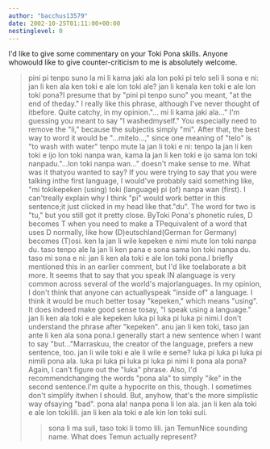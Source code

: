 ```yaml
---
author: "bacchus13579"
date: 2002-10-25T01:11:00+00:00
nestinglevel: 0
---
```

I'd like to give some commentary on your Toki Pona skills. Anyone whowould like to give counter-criticism to me is absolutely welcome.
> pini pi tenpo suno la mi li kama jaki ala lon poki pi telo seli li
> sona e ni: jan li ken ala ken toki e ale lon toki ale? jan li kenala
> ken toki e ale lon toki pona?I presume that by "pini pi tenpo suno" you meant, "at the end of theday." I really like this phrase, although I've never thought of itbefore. Quite catchy, in my opinion."... mi li kama jaki ala..." I'm guessing you meant to say "I washedmyself." You especially need to remove the "li," because the subjectis simply "mi". After that, the best way to word it would be "...mitelo...," since one meaning of "telo" is "to wash with water"
> tenpo mute la jan li toki e ni: tenpo la jan li ken toki e ijo lon
> toki nanpa wan, kama la jan li ken toki e ijo sama lon toki nanpadu."...lon toki nanpa wan..." doesn't make sense to me. What was it thatyou wanted to say? If you were trying to say that you were talking inthe first language, I would've probably said something like, "mi tokikepeken (using) toki (language) pi (of) nanpa wan (first). I can'treally explain why I think "pi" would work better in this sentence;it just clicked in my head like that."du". The word for two is "tu," but you still got it pretty close. ByToki Pona's phonetic rules, D becomes T when you need to make a TPequivalent of a word that uses D normally, like how (D)eutschland(German for Germany) becomes (T)osi.
> ken la jan li wile kepeken e nimi mute lon toki nanpa du. taso tenpo
> ale la jan li ken pana e sona sama lon toki nanpa du.
> taso mi sona e ni: jan li ken ala toki e ale lon toki pona.I briefly mentioned this in an earlier comment, but I'd like toelaborate a bit more. It seems that to say that you speak IN alanguage is very common across several of the world's majorlanguages. In my opinion, I don't think that anyone can actuallyspeak "inside of" a language. I think it would be much better tosay "kepeken," which means "using". It does indeed make good sense tosay, "I speak using a language."
> jan li ken ala toki e ale kepeken luka pi luka pi luka pi nimi.I don't understand the phrase after "kepeken".
> anu jan li ken toki, taso jan ante li ken ala sona pona.I generally start a new sentence when I want to say "but..."Marraskuu, the creator of the language, prefers a new sentence, too.
> jan li wile toki e ale li wile e seme? luka pi luka pi luka pi nimili
> pona ala. luka pi luka pi luka pi luka pi nimi li pona ala pona?Again, I can't figure out the "luka" phrase. Also, I'd recommendchanging the words "pona ala" to simply "ike" in the second sentence.I'm quite a hypocrite on this, though. I sometimes don't simplify itwhen I should. But, anyhow, that's the more simplistic way ofsaying "bad".
> pona ala! nanpa pona li lon ala. jan li ken ala toki e ale lon tokilili.
> jan li ken ala toki e ale kin lon toki suli.
>> sona li ma suli, taso toki li tomo lili.
>> jan TemunNice sounding name. What does Temun actually represent?